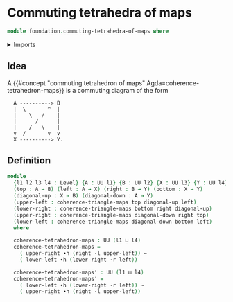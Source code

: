 # Commuting tetrahedra of maps

```agda
module foundation.commuting-tetrahedra-of-maps where
```

<details><summary>Imports</summary>

```agda
open import foundation.universe-levels
open import foundation.whiskering-homotopies-composition

open import foundation-core.commuting-triangles-of-maps
open import foundation-core.homotopies
```

</details>

## Idea

A {{#concept "commuting tetrahedron of maps" Agda=coherence-tetrahedron-maps}}
is a commuting diagram of the form

```text
  A ----------> B
  |  \       ^  |
  |    \   /    |
  |      /      |
  |    /   \    |
  ∨  /       ∨  ∨
  X ----------> Y.
```

## Definition

```agda
module _
  {l1 l2 l3 l4 : Level} {A : UU l1} {B : UU l2} {X : UU l3} {Y : UU l4}
  (top : A → B) (left : A → X) (right : B → Y) (bottom : X → Y)
  (diagonal-up : X → B) (diagonal-down : A → Y)
  (upper-left : coherence-triangle-maps top diagonal-up left)
  (lower-right : coherence-triangle-maps bottom right diagonal-up)
  (upper-right : coherence-triangle-maps diagonal-down right top)
  (lower-left : coherence-triangle-maps diagonal-down bottom left)
  where

  coherence-tetrahedron-maps : UU (l1 ⊔ l4)
  coherence-tetrahedron-maps =
    ( upper-right ∙h (right ·l upper-left)) ~
    ( lower-left ∙h (lower-right ·r left))

  coherence-tetrahedron-maps' : UU (l1 ⊔ l4)
  coherence-tetrahedron-maps' =
    ( lower-left ∙h (lower-right ·r left)) ~
    ( upper-right ∙h (right ·l upper-left))
```
